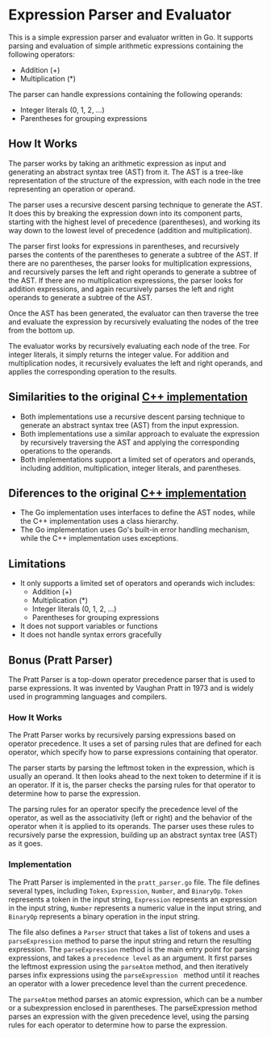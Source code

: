 # Expression Parser and Evaluator

This is a simple expression parser and evaluator written in Go. It supports parsing and evaluation of simple arithmetic expressions containing the following operators:

- Addition (+)
- Multiplication (*)

The parser can handle expressions containing the following operands:

- Integer literals (0, 1, 2, ...)
- Parentheses for grouping expressions

## How It Works

The parser works by taking an arithmetic expression as input and generating an abstract syntax tree (AST) from it. The AST is a tree-like representation of the structure of the expression, with each node in the tree representing an operation or operand.

The parser uses a recursive descent parsing technique to generate the AST. It does this by breaking the expression down into its component parts, starting with the highest level of precedence (parentheses), and working its way down to the lowest level of precedence (addition and multiplication).

The parser first looks for expressions in parentheses, and recursively parses the contents of the parentheses to generate a subtree of the AST. If there are no parentheses, the parser looks for multiplication expressions, and recursively parses the left and right operands to generate a subtree of the AST. If there are no multiplication expressions, the parser looks for addition expressions, and again recursively parses the left and right operands to generate a subtree of the AST.

Once the AST has been generated, the evaluator can then traverse the tree and evaluate the expression by recursively evaluating the nodes of the tree from the bottom up.

The evaluator works by recursively evaluating each node of the tree. For integer literals, it simply returns the integer value. For addition and multiplication nodes, it recursively evaluates the left and right operands, and applies the corresponding operation to the results.

## Similarities to the original [C++ implementation](cpp_source)
- Both implementations use a recursive descent parsing technique to generate an abstract syntax tree (AST) from the input expression.
- Both implementations use a similar approach to evaluate the expression by recursively traversing the AST and applying the corresponding operations to the operands.
- Both implementations support a limited set of operators and operands, including addition, multiplication, integer literals, and parentheses.

## Diferences to the original [C++ implementation](cpp_source)
- The Go implementation uses interfaces to define the AST nodes, while the C++ implementation uses a class hierarchy.
- The Go implementation uses Go's built-in error handling mechanism, while the C++ implementation uses exceptions.
  
## Limitations

- It only supports a limited set of operators and operands wich includes:
  - Addition (+)
  - Multiplication (*)
  - Integer literals (0, 1, 2, ...)
  - Parentheses for grouping expressions
- It does not support variables or functions
- It does not handle syntax errors gracefully

## Bonus (Pratt Parser)

The Pratt Parser is a top-down operator precedence parser that is used to parse expressions. It was invented by Vaughan Pratt in 1973 and is widely used in programming languages and compilers.

### How It Works

The Pratt Parser works by recursively parsing expressions based on operator precedence. It uses a set of parsing rules that are defined for each operator, which specify how to parse expressions containing that operator.

The parser starts by parsing the leftmost token in the expression, which is usually an operand. It then looks ahead to the next token to determine if it is an operator. If it is, the parser checks the parsing rules for that operator to determine how to parse the expression.

The parsing rules for an operator specify the precedence level of the operator, as well as the associativity (left or right) and the behavior of the operator when it is applied to its operands. The parser uses these rules to recursively parse the expression, building up an abstract syntax tree (AST) as it goes.

### Implementation
The Pratt Parser is implemented in the `pratt_parser.go` file. The file defines several types, including `Token`, `Expression`, `Number`, and `BinaryOp`. `Token` represents a token in the input string, `Expression` represents an expression in the input string, `Number` represents a numeric value in the input string, and `BinaryOp` represents a binary operation in the input string.

The file also defines a `Parser` struct that takes a list of tokens and uses a `parseExpression` method to parse the input string and return the resulting expression. The `parseExpression` method is the main entry point for parsing expressions, and takes a `precedence level` as an argument. It first parses the leftmost expression using the `parseAtom` method, and then iteratively parses infix expressions using the `parseExpression ` method until it reaches an operator with a lower precedence level than the current precedence.

The `parseAtom` method parses an atomic expression, which can be a number or a subexpression enclosed in parentheses. The parseExpression method parses an expression with the given precedence level, using the parsing rules for each operator to determine how to parse the expression.



